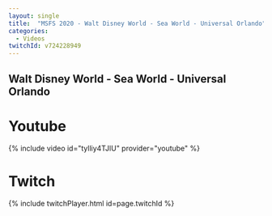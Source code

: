```yaml
---
layout: single
title:  "MSFS 2020 - Walt Disney World - Sea World - Universal Orlando"
categories:
  - Videos
twitchId: v724228949
---
```


## Walt Disney World - Sea World - Universal Orlando

# Youtube
{% include video id="tylliy4TJlU" provider="youtube" %}

# Twitch
{% include twitchPlayer.html id=page.twitchId %}
